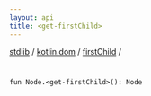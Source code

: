 ```yaml
---
layout: api
title: <get-firstChild>
---
```

[stdlib](../../index.html) / [kotlin.dom](../index.html) / [firstChild](index.html) / [<get-firstChild>](_get-firstChild_.html)

# <get-firstChild>

```
fun Node.<get-firstChild>(): Node
```
